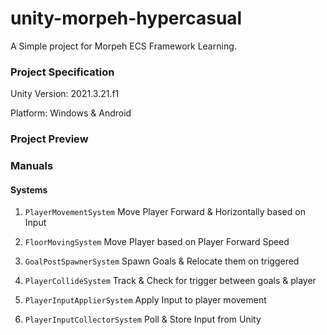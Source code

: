 
# unity-morpeh-hypercasual

A Simple project for Morpeh ECS Framework Learning.

### Project Specification
Unity Version: 2021.3.21.f1

Platform: Windows & Android

### Project Preview



### Manuals
#### Systems
1. `PlayerMovementSystem`
Move Player Forward & Horizontally based on Input

2. `FloorMovingSystem`
Move Player based on Player Forward Speed

3. `GoalPostSpawnerSystem`
Spawn Goals & Relocate them on triggered

4. `PlayerCollideSystem`
Track & Check for trigger between goals & player

5. `PlayerInputApplierSystem`
Apply Input to player movement

6. `PlayerInputCollectorSystem`
Poll & Store Input from Unity
